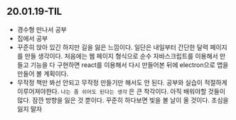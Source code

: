 ## 20.01.19-TIL

- 경수형 만나서 공부
- 집에서 공부
- 꾸준히 앉아 있긴 하지만 길을 잃은 느낌이다. 일단은 내일부터 간단한 달력 페이지를 만들 생각이다. 처음에는 웹 페이지 형식으로 순수 자바스크립트를 이용해서 만들고 기능을 다 구현하면 react를 이용해서 다시 만들어본 뒤에 electron으로 앱을 만들어 볼 계획이다.
- 무작정 책만 봐선 안되고 무작정 만들기만 해서도 안 된다. 공부와 실습이 적절하게 이루어져야한다. `나는 좀 쉬어도 된다는 생각` 은 큰 착각이다. 아직 배워야할 것들이 많다. 잠깐 방향을 잃은 것 뿐이다. 꾸준히 하다보면 빛을 볼 날이 올 것이다. 초심을 잃지 말자